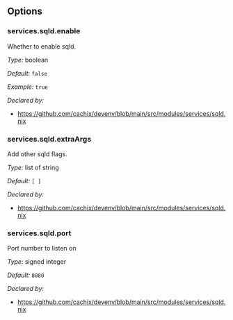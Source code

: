 [comment]: # (Do not edit this file as it is autogenerated. Go to docs/individual-docs if you want to make edits.)


[comment]: # (Please add your documentation on top of this line)

## Options

### services\.sqld\.enable

Whether to enable sqld\.



*Type:*
boolean



*Default:*
` false `



*Example:*
` true `

*Declared by:*
 - [https://github\.com/cachix/devenv/blob/main/src/modules/services/sqld\.nix](https://github.com/cachix/devenv/blob/main/src/modules/services/sqld.nix)



### services\.sqld\.extraArgs



Add other sqld flags\.



*Type:*
list of string



*Default:*
` [ ] `

*Declared by:*
 - [https://github\.com/cachix/devenv/blob/main/src/modules/services/sqld\.nix](https://github.com/cachix/devenv/blob/main/src/modules/services/sqld.nix)



### services\.sqld\.port



Port number to listen on



*Type:*
signed integer



*Default:*
` 8080 `

*Declared by:*
 - [https://github\.com/cachix/devenv/blob/main/src/modules/services/sqld\.nix](https://github.com/cachix/devenv/blob/main/src/modules/services/sqld.nix)
